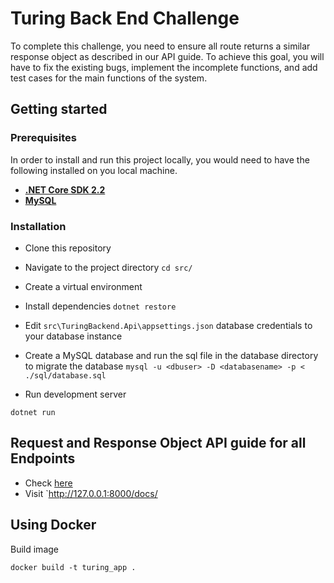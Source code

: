# Turing Back End Challenge
To complete this challenge, you need to ensure all route returns a similar response object as described in our API guide. To achieve this goal, you will have to fix the existing bugs, implement the incomplete functions, and add test cases for the main functions of the system.

## Getting started

### Prerequisites

In order to install and run this project locally, you would need to have the following installed on you local machine.

* [**.NET Core SDK 2.2**](https://dotnet.microsoft.com/download/dotnet-core/2.2)
* [**MySQL**](https://www.mysql.com/downloads/)


### Installation

* Clone this repository
* Navigate to the project directory `cd src/`
* Create a virtual environment
* Install dependencies `dotnet restore`

* Edit `src\TuringBackend.Api\appsettings.json` database credentials to your database instance

* Create a MySQL database and run the sql file in the database directory to migrate the database
`mysql -u <dbuser> -D <databasename> -p < ./sql/database.sql`

* Run development server

`dotnet run`		

## Request and Response Object API guide for all Endpoints

* Check [here](https://docs.google.com/document/d/1J12z1vPo8S5VEmcHGNejjJBOcqmPrr6RSQNdL58qJyE/edit?usp=sharing)
* Visit `http://127.0.0.1:8000/docs/

## Using Docker 
Build image

`docker build -t turing_app .` 


